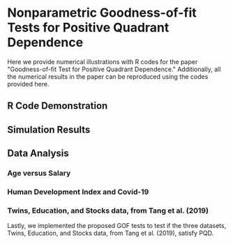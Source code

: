 # Nonparametric Goodness-of-fit Tests for Positive Quadrant Dependence

Here we provide numerical illustrations with R codes for the paper "Goodness-of-fit Test for Positive Quadrant Dependence." 
Additionally, all the numerical results in the paper can be reproduced using the codes provided here. 

## R Code Demonstration

## Simulation Results

## Data Analysis

### Age versus Salary

### Human Development Index and Covid-19

### Twins, Education, and Stocks data, from Tang et al. (2019)
Lastly, we implemented the proposed GOF tests to test if the three datasets, Twins, Education, and Stocks data, from Tang et al. (2019), satisfy PQD. 




